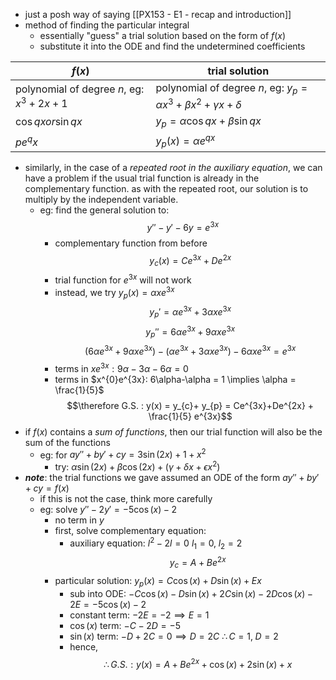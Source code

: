 - just a posh way of saying [[PX153 - E1 - recap and introduction]]
- method of finding the particular integral
	- essentially "guess" a trial solution based on the form of $f(x)$
	- substitute it into the ODE and find the undetermined coefficients

| $f(x)$                                     | trial solution                                                                    |
| ---------------------------------------- | --------------------------------------------------------------------------------- |
| polynomial of degree $n$, eg: $x^3+2x+1$ | polynomial of degree $n$, eg: $y_{p}= \alpha x^{3}+\beta x^{2}+\gamma x + \delta$ |
| $\cos qx or \sin qx$                     | $y_{p}=\alpha \cos qx + \beta \sin qx$                                            |
| $pe^qx$                                  | $y_{p}(x)=\alpha e^{qx}$                                                          |

- similarly, in the case of a *repeated root in the auxiliary equation*, we can have a problem if the usual trial function is already in the complementary function. as with the repeated root, our solution is to multiply by the independent variable.
	- eg: find the general solution to: $$y''-y'-6y = e^{3x}$$
		- complementary function from before
		$$y_{c}(x) = Ce^{3x}+De^{2x}$$
		- trial function for $e^{3x}$ will not work
		- instead, we try $y_{p}(x) = \alpha x e^{3x}$
		$$y_{p}' = \alpha e^{3x}+3\alpha xe^{3x}$$
		$$y_{p}'' = 6 \alpha e^{3x}+ 9\alpha xe^{3x}$$
		$$(6 \alpha e^{3x}+ 9\alpha xe^{3x})-(\alpha e^{3x}+ 3\alpha xe^{3x})-6\alpha x e^{3x}=e^{3x}$$
		- terms in $xe^{3x}: 9\alpha-3\alpha-6\alpha = 0$
		- terms in $x^{0}e^{3x}: 6\alpha-\alpha = 1 \implies \alpha = \frac{1}{5}$
		$$\therefore G.S. : y(x) = y_{c}+ y_{p} = Ce^{3x}+De^{2x} + \frac{1}{5} e^{3x}$$
- if $f(x)$ contains a *sum of functions*, then our trial function will also be the sum of the functions
	- eg: for $ay''+by'+cy = 3\sin(2x) +1+x^{2}$
		- try: $\alpha \sin(2x) +\beta\cos(2x)+(\gamma+\delta x + \epsilon x^{2})$
- ***note***: the trial functions we gave assumed an ODE of the form $ay''+by'+cy = f(x)$
	- if this is not the case, think more carefully
	- eg: solve $y'' - 2y' = -5\cos(x)-2$
		- no term in $y$
		- first, solve complementary equation:
			- auxiliary equation: $l^{2}-2l = 0$
				$l_{1}=0, \; l_{2}=2$
			$$y_{c}= A+Be^{2x}$$
		- particular solution: $y_{p}(x) = C \cos(x)+D\sin(x)+Ex$
			- sub into ODE: $-C\cos(x)-D\sin(x)+2C\sin(x)-2D\cos(x)-2E = -5\cos(x)-2$
			- constant term: $-2E = -2 \implies E=1$
			- $\cos(x)$ term: $-C-2D = -5$
			- $\sin(x)$ term: $-D+2C=0 \implies D=2C$ 
				$\therefore C=1, \; D=2$
			- hence, $$\therefore G.S.: y(x) = A + Be^{2x} + \cos(x) + 2\sin(x) + x$$

